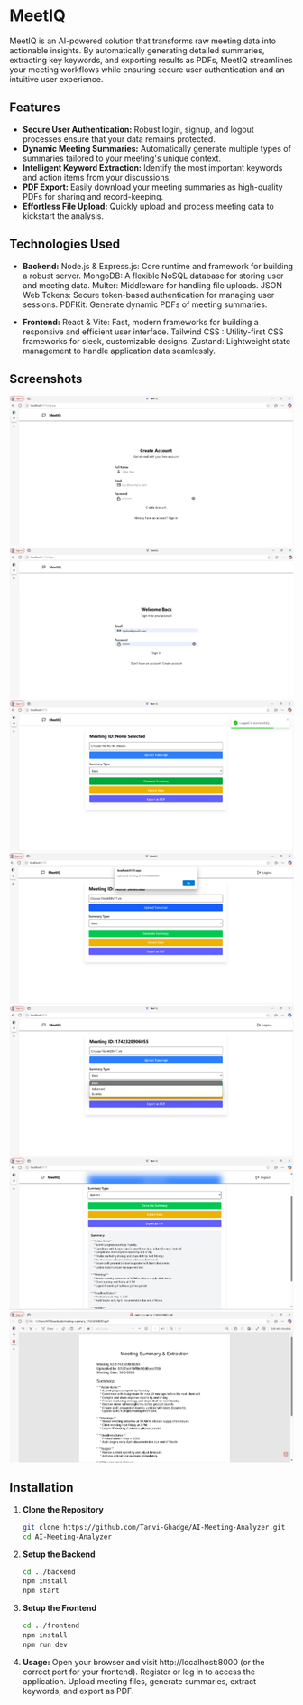 # MeetIQ

MeetIQ is an AI-powered solution that transforms raw meeting data into actionable insights. By automatically generating detailed summaries, extracting key keywords, and exporting results as PDFs, MeetIQ streamlines your meeting workflows while ensuring secure user authentication and an intuitive user experience.
## Features
- **Secure User Authentication:** Robust login, signup, and logout processes ensure that your data remains protected.
- **Dynamic Meeting Summaries:** Automatically generate multiple types of summaries tailored to your meeting's unique context.
- **Intelligent Keyword Extraction:** Identify the most important keywords and action items from your discussions.
- **PDF Export:** Easily download your meeting summaries as high-quality PDFs for sharing and record-keeping.
- **Effortless File Upload:** Quickly upload and process meeting data to kickstart the analysis.

## Technologies Used
- **Backend:**
  Node.js & Express.js: Core runtime and framework for building a robust server.
  MongoDB: A flexible NoSQL database for storing user and meeting data.
  Multer: Middleware for handling file uploads.
  JSON Web Tokens: Secure token-based authentication for managing user sessions.
  PDFKit: Generate dynamic PDFs of meeting summaries.

- **Frontend:**
  React & Vite: Fast, modern frameworks for building a responsive and efficient user interface.
  Tailwind CSS : Utility-first CSS frameworks for sleek, customizable designs.
  Zustand: Lightweight state management to handle application data seamlessly.



## Screenshots
![Signup Screen](./screenshots/signup.png)
![Login Screen](./screenshots/login.png)
![Dashboard](./screenshots/dashboard.png)
![File Selection](./screenshots/upload-transcript.png)
![Summary Options](./screenshots/summary-dropdown.png)
![Summary and Keyword Extraction](./screenshots/summary.png)
![PDF Export](./screenshots/pdf-export.png)

## Installation

1. **Clone the Repository**
   ```bash
   git clone https://github.com/Tanvi-Ghadge/AI-Meeting-Analyzer.git
   cd AI-Meeting-Analyzer

2. **Setup the Backend**
   ```bash
   cd ../backend
   npm install
   npm start

4. **Setup the Frontend**
   ```bash
   cd ../frontend
   npm install
   npm run dev
   
6. **Usage:**
    Open your browser and visit http://localhost:8000 (or the correct port for your frontend).
    Register or log in to access the application.
    Upload meeting files, generate summaries, extract keywords, and export as PDF.
